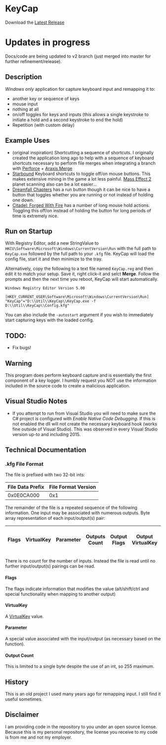 # KeyCap

Download the [Latest Release](https://github.com/nhmkdev/KeyCap/releases/latest)

# Updates in progress

Docs/code are being updated to v2 branch (just merged into master for further refinement/release).

## Description
*Windows only* application for capture keyboard input and remapping it to:
* another key or sequence of keys
* mouse input
* nothing at all
* on/off toggles for keys and inputs (this allows a single keystroke to initiate a hold and a second keystroke to end the hold)
* Repetition (with custom delay)

## Example Uses
* (original inspiration) Shortcutting a sequence of shortcuts. I originally created the application long ago to help with a sequence of keyboard shortcuts necessary to perform file merges when integrating a branch with [Perforce](https://www.perforce.com/) + [Araxis Merge](https://www.araxis.com/)
* [Starbound](http://playstarbound.com/) Keyboard shortcuts to toggle off/on mouse buttons. This makes extensive mining in the game a lot less painful. [Mass Effect 2](http://masseffect.bioware.com/me2/) planet scanning also can be a lot easier...
* [Dreamfall Chapters](http://redthreadgames.com/games/chapters/) has a run button though it can be nice to have a button that toggles whether you are running or not instead of holding one down.
* [Citadel: Forged With Fire](https://www.citadelthegame.com/) has a number of long mouse hold actions. Toggling this off/on instead of holding the button for long periods of time is extremely nice.

## Run on Startup

With Registry Editor, add a new StringValue to `HKCU\Software\Microsoft\Windows\CurrentVersion\Run` with the full path to `KeyCap.exe` followed by the full path to your `.kfg` file.  KeyCap will load the config file, start it and then minimize to the tray.

Alternatively, copy the following to a text file named `KeyCap.reg` and then edit it to match your setup.  Save it, right click-it and selct **Merge**.  Follow the prompts and then the next time you reboot, KeyCap will start automatically.

```regedit
Windows Registry Editor Version 5.00

[HKEY_CURRENT_USER\Software\Microsoft\Windows\CurrentVersion\Run]
"KeyCap"="D:\\Util\\KeyCap\\KeyCap.exe -f D:\\Util\\KeyCap\\Config.kfg"
```

You can also include the `-autostart` argument if you wish to immediately start capturing keys with the loaded config.

## TODO:
* Fix bugs!

## Warning
This program does perform keyboard capture and is essentially the first component of a key logger. I humbly request you NOT use the information included in the source code to create a malicious application.

## Visual Studio Notes
* If you attempt to run from Visual Studio you will need to make sure the C# project is configured with *Enable Native Code Debugging*. If this is not enabled the dll will not create the necessary keyboard hook (works fine outside of Visual Studio). This was observed in every Visual Studio version up-to and including 2015.

## Technical Documentation

### .kfg File Format

The file is prefixed with two 32-bit ints:

| File Data Prefix | File Format Version |
| --- | --- |
| 0x0E0CA000 | 0x1

The remainder of the file is a repeated sequence of the following information. 
One input may be associated with numerous outputs.
Byte array representation of each input/output(s) pair:

| Flags | VirtualKey | Parameter | Outputs Count | Output Flags | Output VirtualKey | Output Parameter | (repeats for all outputs) ... |
| --- | --- | --- | --- | --- | --- | --- | --- |

There is no count for the number of inputs. Instead the file is read until no further input/output(s) pairings can be read.

#### Flags

The flags indicate information that modifies the value (alt/shift/ctrl and special functionality when mapping to another output)

#### VirtualKey

A [VirtualKey](https://docs.microsoft.com/en-us/windows/win32/inputdev/virtual-key-codes) value.

#### Parameter

A special value associated with the input/output (as necessary based on the function).

#### Output Count

This is limited to a single byte despite the use of an int, so 255 maximum.

## History

This is an old project I used many years ago for remapping input. I still find it useful sometimes.

## Disclaimer

I am providing code in the repository to you under an open source license. Because this is my personal repository, the license you receive to my code is from me and not my employer.
